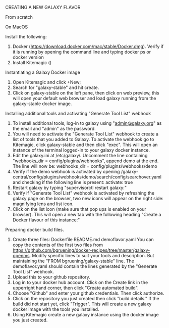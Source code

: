 CREATING A NEW GALAXY FLAVOR

From scratch

On MacOS

Install the following:
1. Docker (https://download.docker.com/mac/stable/Docker.dmg). Verify if it is running by opening the command line and typing docker ps or docker version
2. Install Kitemagic ()

Instantiating a Galaxy Docker image
1. Open Kitemagic and click +New; 
2. Search for "galaxy-stable" and hit create.
3. Click on galaxy-stable on the left pane, then click on web preview, this will open your default web browser and load galaxy running from the galaxy-stable docker image. 

Installing additional tools and activating "Generate Tool List" webhook
1. To install additional tools, log-in to galaxy using "admin@galaxy.org" as the email and "admin" as the password.
2. You will need to activate the "Generate Tool List" webhook to create a list of tools that you added to Galaxy. To activate the webhook go to Kitemagic, click galaxy-stable and then click "exec". This will open an instance of the terminal logged-in to your galaxy docker instance.
3. Edit the galaxy.ini at /etc/galaxy/. Uncomment the line containing "webhooks_dir = config/plugins/webhooks", append demo at the end. The line will now be: webhooks_dir = config/plugins/webhooks/demo
4. Verify if the demo webhook is activated by opening /galaxy-central/config/plugins/webhooks/demo/search/config/searchover.yaml and checking if the following line is present: activate: true
5. Restart galaxy by typing "supervisorctl restart galaxy:"
6. Verify if "Generate Tool List" webhook is activated by refreshing the galaxy page on the browser, two new icons will appear on the right side: magnifying lens and list icon.
7. Click on the list icon (make sure that pop ups is enabled on your browser). This will open a new tab with the following heading "Create a Docker flavour of this instance:"

Preparing docker build files.
1. Create three files:
Dockerfile
README.md
demoflavor.yaml
You can copy the contents of the first two files from https://github.com/bgruening/docker-recipes/tree/master/galaxy-openms. Modify specific lines to suit your tools and description. But maintaining the "FROM bgruening/galaxy-stable" line. The demoflavor.yaml should contain the lines generated by the "Generate Tool List" webhook.
2. Upload this to your github repository.
3. Log in to your docker hub account. Click on the Create link in the upperright hand corner, then click "Create automated build".
4. Choose "Github" and enter your github credentials. Then click authorize.
5. Click on the repository you just created then click "build details." If the build did not start yet, click "Trigger". This will create a new galaxy docker image with the tools you installed.
6. Using Kitemagic create a new galaxy instance using the docker image you just created.





